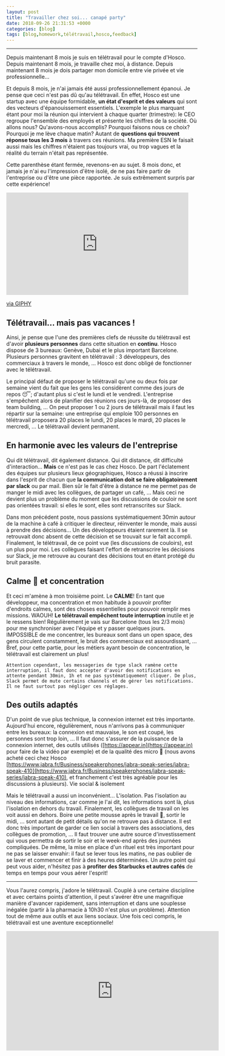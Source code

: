```yaml
---
layout: post
title: "Travailler chez soi... canapé party"
date: 2018-09-26 21:31:53 +0000
categories: [blog]
tags: [blog,homework,télétravail,hosco,feedback]
---
```

---
Depuis maintenant 8 mois je suis en télétravail pour le compte d'Hosco. Depuis maintenant 8 mois, je travaille chez moi, à distance. Depuis maintenant 8 mois je dois partager mon domicile entre vie privée et vie professionnelle...

Et depuis 8 mois, je n'ai jamais été aussi professionnellement épanoui. Je pense que ceci n'est pas dû qu'au télétravail. En effet, Hosco est une startup avec une équipe formidable, **un état d'esprit et des valeurs** qui sont des vecteurs d'épanouissement essentiels. L'exemple le plus marquant étant pour moi la réunion qui intervient à chaque quarter (trimestre): le CEO regroupe l'ensemble des employés et présente les chiffres de la société. Où allons nous? Qu'avons-nous accomplis? Pourquoi faisons nous ce choix? Pourquoi je me lève chaque matin? Autant de **questions qui trouvent réponse tous les 3 mois** à travers ces réunions. Ma première ESN le faisait aussi mais les chiffres n'étaient pas toujours vrai, ou trop vagues et la réalité du terrain n'était pas représentée.

Cette parenthèse étant fermée, revenons-en au sujet. 8 mois donc, et jamais je n'ai eu l'impression d'être isolé, de ne pas faire partir de l'entreprise ou d'être une pièce rapportée. Je suis extrêmement surpris par cette expérience!

<iframe src="https://giphy.com/embed/IxKt9HOM1mI80" width="480" height="270" frameBorder="0" class="giphy-embed" allowFullScreen></iframe><p><a href="https://giphy.com/gifs/excited-the-hills-lauren-conrad-IxKt9HOM1mI80">via GIPHY</a></p>

## Télétravail... mais pas vacances !

Ainsi, je pense que l'une des premières clefs de réussite du télétravail est d'avoir **plusieurs personnes** dans cette situation en **continu**. Hosco dispose de 3 bureaux: Genève, Dubai et le plus important Barcelone. Plusieurs personnes gravitent en télétravail : 3 développeurs, des commerciaux à travers le monde, ... Hosco est donc obligé de fonctionner avec le télétravail.

Le principal défaut de proposer le télétravail qu'une ou deux fois par semaine vient du fait que les gens les considèrent comme des jours de repos 😴; d'autant plus si c'est le lundi et le vendredi. L'entreprise s'empêchent alors de planifier des réunions ces jours-là, de proposer des team building, ... On peut proposer 1 ou 2 jours de télétravail mais il faut les répartir sur la semaine: une entreprise qui emploie 100 personnes en télétravail proposera 20 places le lundi, 20 places le mardi, 20 places le mercredi, ... Le télétravail devient permanent.

## En harmonie avec les valeurs de l'entreprise

Qui dit télétravail, dit également distance. Qui dit distance, dit difficulté d'interaction... **Mais** ce n'est pas le cas chez Hosco. De part l'éclatement des équipes sur plusieurs lieux géographiques, Hosco a réussi à inscrire dans l'esprit de chacun que **la communication doit se faire obligatoirement par slack** ou par mail. Bien sûr le fait d'être à distance ne me permet pas de manger le midi avec les collègues, de partager un café, ... Mais ceci ne devient plus un problème du moment que les discussions de couloir ne sont pas orientées travail: si elles le sont, elles sont retranscrites sur Slack.

Dans mon précédent poste, nous passions systématiquement 30min autour de la machine à café à critiquer le directeur, réinventer le monde, mais aussi à prendre des décisions... Un des développeurs étaient rarement là. Il se retrouvait donc absent de cette décision et se trouvait sur le fait accompli. Finalement, le télétravail, de ce point vue (les discussions de couloirs), est un plus pour moi. Les collègues faisant l'effort de retranscrire les décisions sur Slack, je me retrouve au courant des décisions tout en étant protégé du bruit parasite.

## Calme 🤫 et concentration

Et ceci m'amène à mon troisième point. Le **CALME**! En tant que développeur, ma concentration et mon habitude à pouvoir profiter d'endroits calmes, sont des choses essentielles pour pouvoir remplir mes missions. WAOUH! **Le télétravail empêchent toute interruption** inutile et je le ressens bien! Régulièrement je vais sur Barcelone (tous les 2/3 mois) pour me synchroniser avec l'équipe et y passer quelques jours. IMPOSSIBLE de me concentrer, les bureaux sont dans un open space, des gens circulent constamment, le bruit des commerciaux est assourdissant, ... Bref, pour cette partie, pour les métiers ayant besoin de concentration, le télétravail est clairement un plus!

```
Attention cependant, les messageries de type slack ramène cette interruption, il faut donc accepter d'avoir des notifications en attente pendant 30min, 1h et ne pas systématiquement cliquer. De plus, Slack permet de mute certains channels et de gérer les notifications. Il ne faut surtout pas négliger ces réglages.
```

## Des outils adaptés

D'un point de vue plus technique, la connexion internet est très importante. Aujourd'hui encore, régulièrement, nous n'arrivons pas à communiquer entre les bureaux: la connexion est mauvaise, le son est coupé, les personnes sont trop loin, ... Il faut donc s'assurer de la puissance de la connexion internet, des outils utilisés ([https://appear.in](https://appear.in) pour faire de la vidéo par exemple) et de la qualité des micro 🎤 (nous avons acheté ceci chez Hosco [https://www.jabra.fr/Business/speakerphones/jabra-speak-series/jabra-speak-410](https://www.jabra.fr/Business/speakerphones/jabra-speak-series/jabra-speak-410), et franchement c'est très agréable pour les discussions à plusieurs).
Vie social & isolement

Mais le télétravail a aussi un inconvénient... L'isolation. Pas l'isolation au niveau des informations, car comme je l'ai dit, les informations sont là, plus l'isolation en dehors du travail. Finalement, les collègues de travail on les voit aussi en dehors. Boire une petite mousse après le travail 🍺, sortir le midi, ... sont autant de petit détails qu'on ne retrouve pas à distance. Il est donc très important de garder ce lien social à travers des associations, des collègues de promotion, ... Il faut trouver une autre source d'investissement qui vous permettra de sortir le soir et le week-end après des journées compliquées. De même, la mise en place d'un rituel est très important pour ne pas se laisser envahir: il faut se lever tous les matins, ne pas oublier de se laver et commencer et finir à des heures déterminées. Un autre point qui peut vous aider, n'hésitez pas à **profiter des Starbucks et autres cafés** de temps en temps pour vous aérer l'esprit!

---

Vous l'aurez compris, j'adore le télétravail. Couplé à une certaine discipline et avec certains points d'attention, il peut s'avérer être une magnifique manière d'avancer rapidement, sans interruption et dans une souplesse inégalée (partir à la pharmacie à 10h30 n'est plus un problème). Attention tout de même aux outils et aux liens sociaux. Une fois ceci compris, le télétravail est une aventure exceptionnelle!

<iframe width="560" height="315" src="https://www.youtube.com/embed/gbpNBWLxQgY" frameborder="0" allow="autoplay; encrypted-media" allowfullscreen></iframe>
